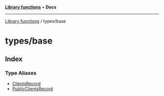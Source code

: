 [**Library functions**](../../README.md) • **Docs**

***

[Library functions](../../modules.md) / types/base

# types/base

## Index

### Type Aliases

- [ClientsRecord](type-aliases/ClientsRecord.md)
- [PublicClientsRecord](type-aliases/PublicClientsRecord.md)
